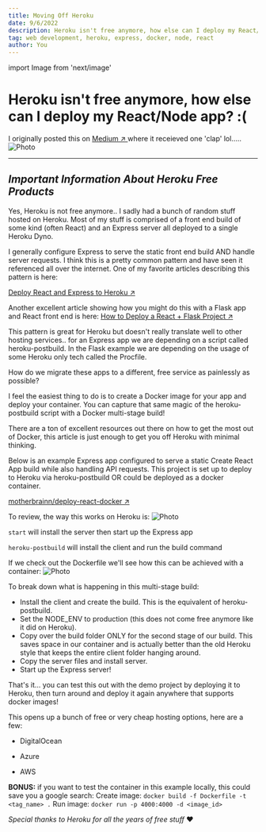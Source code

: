 ```yaml
---
title: Moving Off Heroku
date: 9/6/2022
description: Heroku isn't free anymore, how else can I deploy my React/Node app?
tag: web development, heroku, express, docker, node, react
author: You
---
```


import Image from 'next/image'

# Heroku isn't free anymore, how else can I deploy my React/Node app? :(

I originally posted this on [Medium ↗ ](https://medium.com/@aaronnnnn/heroku-isnt-free-anymore-how-else-can-i-deploy-my-react-node-app-b6ba3afb67ba) where it receieved one 'clap' lol.....
<Image
  src="/images/heroku3.jpeg"
  alt="Photo"
  width={273}
  height={123}
  priority
  className="next-image"
/>

---

## _Important Information About Heroku Free Products_

Yes, Heroku is not free anymore.. I sadly had a bunch of random stuff hosted on Heroku. Most of my stuff is comprised of a front end build of some kind (often React) and an Express server all deployed to a single Heroku Dyno.

I generally configure Express to serve the static front end build AND handle server requests. I think this is a pretty common pattern and have seen it referenced all over the internet. One of my favorite articles describing this pattern is here:

[Deploy React and Express to Heroku ↗ ](https://daveceddia.com/deploy-react-express-app-heroku/)

Another excellent article showing how you might do this with a Flask app and React front end is here:
[How to Deploy a React + Flask Project ↗ ](https://blog.miguelgrinberg.com/post/how-to-deploy-a-react--flask-project)

This pattern is great for Heroku but doesn't really translate well to other hosting services.. for an Express app we are depending on a script called heroku-postbuild. In the Flask example we are depending on the usage of some Heroku only tech called the Procfile.

How do we migrate these apps to a different, free service as painlessly as possible?

I feel the easiest thing to do is to create a Docker image for your app and deploy your container. You can capture that same magic of the heroku-postbuild script with a Docker multi-stage build!

There are a ton of excellent resources out there on how to get the most out of Docker, this article is just enough to get you off Heroku with minimal thinking.

Below is an example Express app configured to serve a static Create React App build while also handling API requests. This project is set up to deploy to Heroku via heroku-postbuild OR could be deployed as a docker container.

[motherbrainn/deploy-react-docker ↗ ](https://github.com/motherbrainn/deploy-react-docker)

To review, the way this works on Heroku is:
<Image
  src="/images/heroku1.jpeg"
  alt="Photo"
  width={1002}
  height={152}
  priority
  className="next-image"
/>

`start` will install the server then start up the Express app

`heroku-postbuild` will install the client and run the build command

If we check out the Dockerfile we'll see how this can be achieved with a container:
<Image
  src="/images/heroku2.jpeg"
  alt="Photo"
  width={828}
  height={602}
  priority
  className="next-image"
/>

To break down what is happening in this multi-stage build:

- Install the client and create the build. This is the equivalent of heroku-postbuild.
- Set the NODE_ENV to production (this does not come free anymore like it did on Heroku).
- Copy over the build folder ONLY for the second stage of our build. This saves space in our container and is actually better than the old Heroku style that keeps the entire client folder hanging around.
- Copy the server files and install server.
- Start up the Express server!

That's it… you can test this out with the demo project by deploying it to Heroku, then turn around and deploy it again anywhere that supports docker images!

This opens up a bunch of free or very cheap hosting options, here are a few:

- DigitalOcean

- Azure

- AWS

**BONUS:** if you want to test the container in this example locally, this could save you a google search:
Create image: `docker build -f Dockerfile -t <tag_name> .`
Run image: `docker run -p 4000:4000 -d <image_id>`

_Special thanks to Heroku for all the years of free stuff_ ❤️
